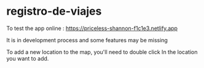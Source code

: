 # registro-de-viajes
To test the app online : https://priceless-shannon-f1c1e3.netlify.app

It is in development process and some features may be missing

To add a new location to the map, you'll need to double click 
In the location you want to add.
